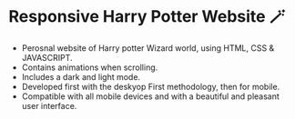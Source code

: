 # Responsive Harry Potter Website 🪄

- Perosnal website of Harry potter Wizard world, using HTML, CSS & JAVASCRIPT.
- Contains animations when scrolling.
- Includes a dark and light mode.
- Developed first with the deskyop First methodology, then for mobile.
- Compatible with all mobile devices and with a beautiful and pleasant user interface.
